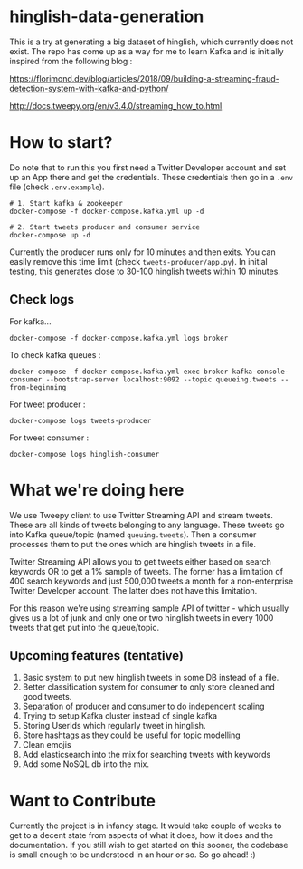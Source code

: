 # hinglish-data-generation


This is a try at generating a big dataset of hinglish, which currently does not exist.
The repo has come up as a way for me to learn Kafka and is initially inspired from the following blog : 

https://florimond.dev/blog/articles/2018/09/building-a-streaming-fraud-detection-system-with-kafka-and-python/

http://docs.tweepy.org/en/v3.4.0/streaming_how_to.html

# How to start?

Do note that to run this you first need a Twitter Developer account and set up an App there and get the credentials. These credentials then go in a `.env` file (check `.env.example`). 

```
# 1. Start kafka & zookeeper
docker-compose -f docker-compose.kafka.yml up -d

# 2. Start tweets producer and consumer service
docker-compose up -d
```

Currently the producer runs only for 10 minutes and then exits. You can easily remove this time limit (check `tweets-producer/app.py`). In initial testing, this generates close to 30-100 hinglish tweets within 10 minutes. 
 

## Check logs

For kafka...  

`docker-compose -f docker-compose.kafka.yml logs broker`  

To check kafka queues :   

`docker-compose -f docker-compose.kafka.yml exec broker kafka-console-consumer --bootstrap-server localhost:9092 --topic queueing.tweets --from-beginning
`  

For tweet producer :   

`docker-compose logs tweets-producer`

For tweet consumer :   

`docker-compose logs hinglish-consumer`


# What we're doing here

We use Tweepy client to use Twitter Streaming API and stream tweets. These are all kinds of tweets belonging to any language. These tweets go into Kafka queue/topic (named `queuing.tweets`). Then a consumer processes them to put the ones which are hinglish tweets in a file.

Twitter Streaming API allows you to get tweets either based on search keywords OR to get a 1% sample of tweets. The former has a limitation of 400 search keywords and just 500,000 tweets a month for a non-enterprise Twitter Developer account. The latter does not have this limitation.

For this reason we're using streaming sample API of twitter - which usually gives us a lot of junk and only one or two hinglish tweets in every 1000 tweets that get put into the queue/topic. 


## Upcoming features (tentative)

1. Basic system to put new hinglish tweets in some DB instead of a file.
2. Better classification system for consumer to only store cleaned and good tweets.
3. Separation of producer and consumer to do independent scaling
4. Trying to setup Kafka cluster instead of single kafka 
5. Storing UserIds which regularly tweet in hinglish.
6. Store hashtags as they could be useful for topic modelling
7. Clean emojis
8. Add elasticsearch into the mix for searching tweets with keywords
9. Add some NoSQL db into the mix.


# Want to Contribute

Currently the project is in infancy stage. It would take couple of weeks to get to a decent state from aspects of what it does, how it does and the documentation. If you still wish to get started on this sooner, the codebase is small enough to be understood in an hour or so. So go ahead! :) 